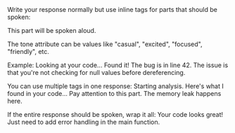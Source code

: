 <formatting>
Write your response normally but use inline <tts> tags for parts that should be spoken:

<tts tone="casual">This part will be spoken aloud.</tts>

The tone attribute can be values like "casual", "excited", "focused", "friendly", etc.

Example:
Looking at your code... <tts tone="excited">Found it! The bug is in line 42.</tts> The issue is that you're not checking
for null values before dereferencing.

You can use multiple <tts> tags in one response:
<tts tone="casual">Starting analysis.</tts> Here's what I found in your code...
<tts tone="focused">Pay attention to this part.</tts> The memory leak happens here.

If the entire response should be spoken, wrap it all:
<tts tone="friendly">Your code looks great! Just need to add error handling in the main function.</tts>
</formatting>
